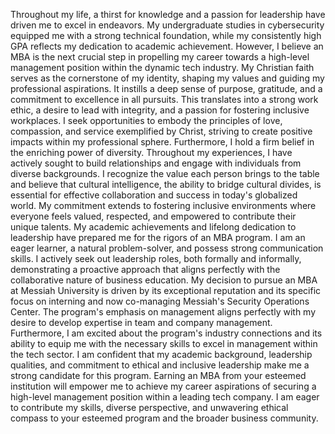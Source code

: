 Throughout my life, a thirst for knowledge and a passion for leadership have driven me to excel in endeavors. My undergraduate studies in cybersecurity equipped me with a strong technical foundation, while my consistently high GPA reflects my dedication to academic achievement. However, I believe an MBA is the next crucial step in propelling my career towards a high-level management position within the dynamic tech industry. My Christian faith serves as the cornerstone of my identity, shaping my values and guiding my professional aspirations. It instills a deep sense of purpose, gratitude, and a commitment to excellence in all pursuits. This translates into a strong work ethic, a desire to lead with integrity, and a passion for fostering inclusive workplaces. I seek opportunities to embody the principles of love, compassion, and service exemplified by Christ, striving to create positive impacts within my professional sphere. Furthermore, I hold a firm belief in the enriching power of diversity. Throughout my experiences, I have actively sought to build relationships and engage with individuals from diverse backgrounds. I recognize the value each person brings to the table and believe that cultural intelligence, the ability to bridge cultural divides, is essential for effective collaboration and success in today's globalized world. My commitment extends to fostering inclusive environments where everyone feels valued, respected, and empowered to contribute their unique talents. My academic achievements and lifelong dedication to leadership have prepared me for the rigors of an MBA program. I am an eager learner, a natural problem-solver, and possess strong communication skills. I actively seek out leadership roles, both formally and informally, demonstrating a proactive approach that aligns perfectly with the collaborative nature of business education. My decision to pursue an MBA at Messiah University is driven by its exceptional reputation and its specific focus on interning and now co-managing Messiah's Security Operations Center. The program's emphasis on management aligns perfectly with my desire to develop expertise in team and company management. Furthermore, I am excited about the program's industry connections and its ability to equip me with the necessary skills to excel in management within the tech sector. I am confident that my academic background, leadership qualities, and commitment to ethical and inclusive leadership make me a strong candidate for this program. Earning an MBA from your esteemed institution will empower me to achieve my career aspirations of securing a high-level management position within a leading tech company. I am eager to contribute my skills, diverse perspective, and unwavering ethical compass to your esteemed program and the broader business community.